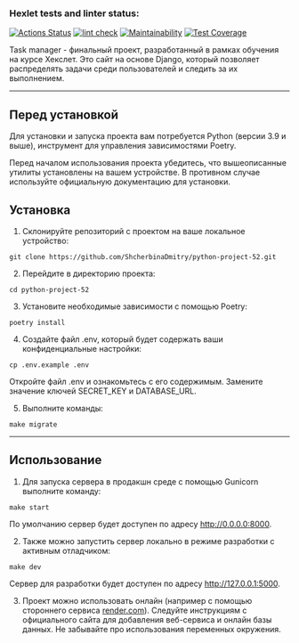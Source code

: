 ### Hexlet tests and linter status:
[![Actions Status](https://github.com/ShcherbinaDmitry/python-project-52/actions/workflows/hexlet-check.yml/badge.svg)](https://github.com/ShcherbinaDmitry/python-project-52/actions)
[![lint check](https://github.com/ShcherbinaDmitry/python-project-52/actions/workflows/lint-check.yml/badge.svg)](https://github.com/ShcherbinaDmitry/python-project-52/actions/workflows/lint-check.yml)
[![Maintainability](https://api.codeclimate.com/v1/badges/7a6116abd3b35320a7ff/maintainability)](https://codeclimate.com/github/ShcherbinaDmitry/python-project-52/maintainability)
[![Test Coverage](https://api.codeclimate.com/v1/badges/7a6116abd3b35320a7ff/test_coverage)](https://codeclimate.com/github/ShcherbinaDmitry/python-project-52/test_coverage)



Task manager - финальный проект, разработанный в рамках обучения на курсе Хекслет. Это сайт на основе Djangо, который позволяет распределять задачи среди пользователей и следить за их выполнением.

***
## Перед установкой
Для установки и запуска проекта вам потребуется Python (версии  3.9 и выше), инструмент для управления зависимостями Poetry.

Перед началом использования проекта убедитесь, что вышеописанные утилиты установлены на вашем устройстве. В противном случае используйте официальную документацию для установки.

## Установка

1. Склонируйте репозиторий с проектом на ваше локальное устройство:
```
git clone https://github.com/ShcherbinaDmitry/python-project-52.git
```
2. Перейдите в директорию проекта:
```
cd python-project-52
```
3. Установите необходимые зависимости с помощью Poetry:
```
poetry install
```
4. Создайте файл .env, который будет содержать ваши конфиденциальные настройки:

```
cp .env.example .env
```

Откройте файл .env и ознакомьтесь с его содержимым. Замените значение ключей SECRET_KEY и DATABASE_URL.

5. Выполните команды: 
```
make migrate
```

***

## Использование
1. Для запуска сервера в продакшн среде с помощью Gunicorn выполните команду:

```
make start
```
По умолчанию сервер будет доступен по адресу http://0.0.0.0:8000.

2. Также можно запустить сервер локально в режиме разработки с активным отладчиком:

```
make dev
```
Сервер для разработки будет доступен по адресу http://127.0.0.1:5000.

3. Проект можно использовать онлайн (например с помощью стороннего сервиса [render.com](https://dashboard.render.com/)). Следуйте инструкциям с официального сайта для добавления веб-сервиса и онлайн базы данных. Не забывайте про использования переменных окружения.